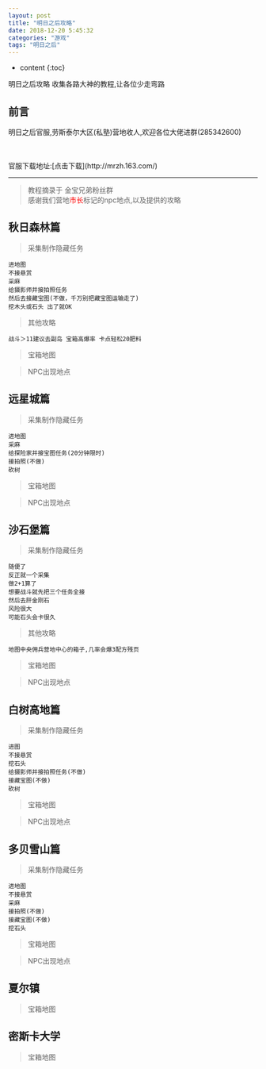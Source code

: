 ```yaml
---
layout: post
title: "明日之后攻略"
date: 2018-12-20 5:45:32
categories: "游戏"
tags: "明日之后" 
---
```


* content
{:toc}

明日之后攻略 收集各路大神的教程,让各位少走弯路








## 前言
明日之后官服,劳斯泰尔大区(私塾)营地收人,欢迎各位大佬进群(285342600)

<br>
<br>
官服下载地址:[点击下载](http://mrzh.163.com/)

---
> 教程摘录于
金宝兄弟粉丝群<br>
感谢我们营地<font color="red">市长</font>标记的npc地点,以及提供的攻略


## 秋日森林篇
> 采集制作隐藏任务
```
进地图
不接悬赏
采麻
给摄影师并接拍照任务
然后去接藏宝图(不做，千万别把藏宝图运输走了)
挖木头或石头 出了就OK
```
> 其他攻略
```
战斗＞11建议去副岛 宝箱高爆率 卡点轻松20肥料
```
> 宝箱地图

> NPC出现地点





## 远星城篇
> 采集制作隐藏任务
```
进地图
采麻
给探险家并接宝图任务(20分钟限时)
接拍照(不做)
砍树
```
> 宝箱地图

> NPC出现地点





## 沙石堡篇
> 采集制作隐藏任务
```
随便了
反正就一个采集
做2+1算了
想要战斗就先把三个任务全接
然后去肝金刚石
风险很大
可能石头会卡很久
```
> 其他攻略
```
地图中央佣兵营地中心的箱子,几率会爆3配方残页
```
> 宝箱地图

> NPC出现地点





## 白树高地篇
> 采集制作隐藏任务
```
进图
不接悬赏
挖石头
给摄影师并接拍照任务(不做)
接藏宝图(不做)
砍树
```
> 宝箱地图

> NPC出现地点





## 多贝雪山篇
> 采集制作隐藏任务
```
进地图
不接悬赏
采麻
接拍照(不做)
接藏宝图(不做)
挖石头
```
> 宝箱地图

> NPC出现地点




## 夏尔镇
> 宝箱地图



## 密斯卡大学
> 宝箱地图


